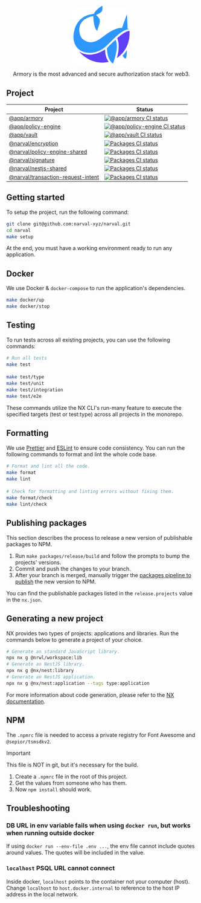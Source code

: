<p align="center">
  <a href="https://www.narval.xyz/" target="blank"><img src="./resource/narval_logo.png" width="150" alt="Narval logo" /></a>
</p>
<p align="center">Armory is the most advanced and secure authorization stack for web3.</p>

## Project

| Project                                                                               | Status                                                                                                                                                                                                                                                 |
| ------------------------------------------------------------------------------------- | ------------------------------------------------------------------------------------------------------------------------------------------------------------------------------------------------------------------------------------------------------ |
| [@app/armory](./apps/armory/README.md)                                                | <a href="https://github.com/narval-xyz/narval/actions/workflows/armory.yml" target="_blank"><img src="https://github.com/narval-xyz/narval/actions/workflows/armory.yml/badge.svg?branch=main" alt="@app/armory CI status" /></a>                      |
| [@app/policy-engine](./apps/policy-engine/README.md)                                  | <a href="https://github.com/narval-xyz/narval/actions/workflows/policy-engine.yml" target="_blank"><img src="https://github.com/narval-xyz/narval/actions/workflows/policy-engine.yml/badge.svg?branch=main" alt="@app/policy-engine CI status" /></a> |
| [@app/vault](./apps/vault/README.md)                                                  | <a href="https://github.com/narval-xyz/armory/actions/workflows/vault.yml" target="_blank"><img src="https://github.com/narval-xyz/armory/actions/workflows/vault.yml/badge.svg" alt="@app/vault CI status" /></a>                                     |
| [@narval/encryption](./packages/encryption/README.md)                                 | <a href="https://github.com/narval-xyz/armory/actions/workflows/packages.yml" target="_blank"><img src="https://github.com/narval-xyz/armory/actions/workflows/packages.yml/badge.svg?branch=main" alt="Packages CI status" /></a>                     |
| [@narval/policy-engine-shared](./packages/policy-engine-shared/README.md)             | <a href="https://github.com/narval-xyz/armory/actions/workflows/packages.yml" target="_blank"><img src="https://github.com/narval-xyz/armory/actions/workflows/packages.yml/badge.svg?branch=main" alt="Packages CI status" /></a>                     |
| [@narval/signature](./packages/signature/README.md)                                   | <a href="https://github.com/narval-xyz/armory/actions/workflows/packages.yml" target="_blank"><img src="https://github.com/narval-xyz/armory/actions/workflows/packages.yml/badge.svg?branch=main" alt="Packages CI status" /></a>                     |
| [@narval/nestjs-shared](./packages/nestjs-shared/README.md)                           | <a href="https://github.com/narval-xyz/armory/actions/workflows/packages.yml" target="_blank"><img src="https://github.com/narval-xyz/armory/actions/workflows/packages.yml/badge.svg?branch=main" alt="Packages CI status" /></a>                     |
| [@narval/transaction-request-intent](./packages/transaction-request-intent/README.md) | <a href="https://github.com/narval-xyz/armory/actions/workflows/packages.yml" target="_blank"><img src="https://github.com/narval-xyz/armory/actions/workflows/packages.yml/badge.svg?branch=main" alt="Packages CI status" /></a>                     |

## Getting started

To setup the project, run the following command:

```bash
git clone git@github.com:narval-xyz/narval.git
cd narval
make setup
```

At the end, you must have a working environment ready to run any application.

## Docker

We use Docker & `docker-compose` to run the application's dependencies.

```bash
make docker/up
make docker/stop
```

## Testing

To run tests across all existing projects, you can use the following commands:

```bash
# Run all tests
make test

make test/type
make test/unit
make test/integration
make test/e2e
```

These commands utilize the NX CLI's run-many feature to execute the specified
targets (test or test:type) across all projects in the monorepo.

## Formatting

We use [Prettier](https://prettier.io/) and [ESLint](https://eslint.org/) to
ensure code consistency. You can run the following commands to format and lint
the whole code base.

```bash
# Format and lint all the code.
make format
make lint

# Check for formatting and linting errors without fixing them.
make format/check
make lint/check
```

## Publishing packages 

This section describes the process to release a new version of publishable
packages to NPM.

1. Run `make packages/release/build` and follow the prompts to bump the
   projects' versions.
2. Commit and push the changes to your branch.
3. After your branch is merged, manually trigger the [packages pipeline to
   publish](https://github.com/narval-xyz/armory/actions/workflows/packages-publish.yml)
the new version to NPM.

You can find the publishable packages listed in the `release.projects` value in
the `nx.json`.

## Generating a new project

NX provides two types of projects: applications and libraries. Run the commands
below to generate a project of your choice.

```bash
# Generate an standard JavaScript library.
npx nx g @nrwl/workspace:lib
# Generate an NestJS library.
npx nx g @nx/nest:library
# Generate an NestJS application.
npx nx g @nx/nest:application --tags type:application
```

For more information about code generation, please refer to the [NX
documentation](https://nx.dev/nx-api/nx).

## NPM 

The `.npmrc` file is needed to access a private registry for Font Awesome and
`@sepior/tsmsdkv2`.

> [!IMPORTANT]
> This file is NOT in git, but it's necessary for the build.

1. Create a `.npmrc` file in the root of this project.
2. Get the values from someone who has them.
3. Now `npm install` should work.

## Troubleshooting

### DB URL in env variable fails when using `docker run`, but works when running outside docker

If using `docker run --env-file .env ...`, the env file cannot include quotes
around values. The quotes will be included in the value.

### `localhost` PSQL URL cannot connect

Inside docker, `localhost` points to the container not your computer (host).
Change `localhost` to `host.docker.internal` to reference to the host IP
address in the local network. 

